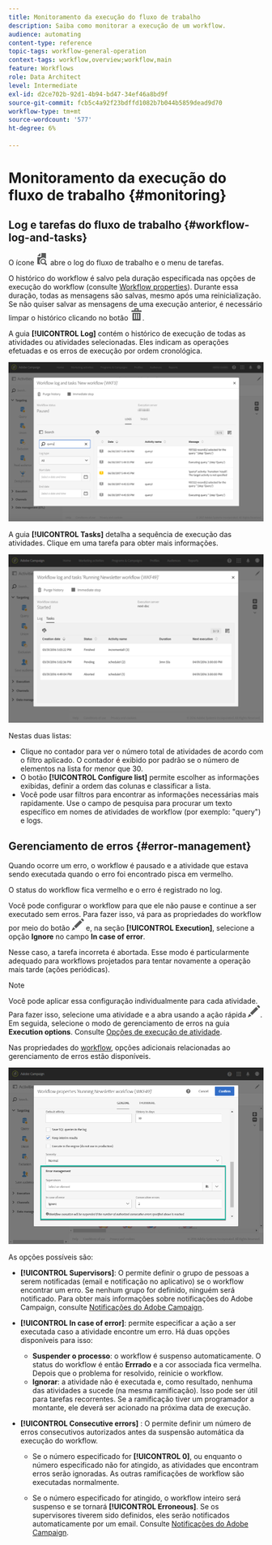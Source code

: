 ```yaml
---
title: Monitoramento da execução do fluxo de trabalho
description: Saiba como monitorar a execução de um workflow.
audience: automating
content-type: reference
topic-tags: workflow-general-operation
context-tags: workflow,overview;workflow,main
feature: Workflows
role: Data Architect
level: Intermediate
exl-id: d2ce702b-92d1-4b94-bd47-34ef46a8bd9f
source-git-commit: fcb5c4a92f23bdffd1082b7b044b5859dead9d70
workflow-type: tm+mt
source-wordcount: '577'
ht-degree: 6%

---
```


# Monitoramento da execução do fluxo de trabalho {#monitoring}

## Log e tarefas do fluxo de trabalho {#workflow-log-and-tasks}

O ícone ![](assets/printpreview_darkgrey-24px.png) abre o log do fluxo de trabalho e o menu de tarefas.

O histórico do workflow é salvo pela duração especificada nas opções de execução do workflow (consulte [Workflow properties](../../automating/using/managing-execution-options.md)). Durante essa duração, todas as mensagens são salvas, mesmo após uma reinicialização. Se não quiser salvar as mensagens de uma execução anterior, é necessário limpar o histórico clicando no botão ![](assets/delete_darkgrey-24px.png).

A guia **[!UICONTROL Log]** contém o histórico de execução de todas as atividades ou atividades selecionadas. Eles indicam as operações efetuadas e os erros de execução por ordem cronológica.

![](assets/wkf_execution_4.png)

A guia **[!UICONTROL Tasks]** detalha a sequência de execução das atividades. Clique em uma tarefa para obter mais informações.

![](assets/wkf_execution_5.png)

Nestas duas listas:

* Clique no contador para ver o número total de atividades de acordo com o filtro aplicado. O contador é exibido por padrão se o número de elementos na lista for menor que 30.
* O botão **[!UICONTROL Configure list]** permite escolher as informações exibidas, definir a ordem das colunas e classificar a lista.
* Você pode usar filtros para encontrar as informações necessárias mais rapidamente. Use o campo de pesquisa para procurar um texto específico em nomes de atividades de workflow (por exemplo: &quot;query&quot;) e logs.

## Gerenciamento de erros {#error-management}

Quando ocorre um erro, o workflow é pausado e a atividade que estava sendo executada quando o erro foi encontrado pisca em vermelho.

O status do workflow fica vermelho e o erro é registrado no log.

Você pode configurar o workflow para que ele não pause e continue a ser executado sem erros. Para fazer isso, vá para as propriedades do workflow por meio do botão ![](assets/edit_darkgrey-24px.png) e, na seção **[!UICONTROL Execution]**, selecione a opção **Ignore** no campo **In case of error**.

Nesse caso, a tarefa incorreta é abortada. Esse modo é particularmente adequado para workflows projetados para tentar novamente a operação mais tarde (ações periódicas).

>[!NOTE]
>
>Você pode aplicar essa configuração individualmente para cada atividade. Para fazer isso, selecione uma atividade e a abra usando a ação rápida ![](assets/edit_darkgrey-24px.png). Em seguida, selecione o modo de gerenciamento de erros na guia **Execution options**. Consulte [Opções de execução de atividade](../../automating/using/activity-properties.md).

Nas propriedades do [workflow](../../automating/using/managing-execution-options.md), opções adicionais relacionadas ao gerenciamento de erros estão disponíveis.

![](assets/wkf_execution_error.png)

As opções possíveis são:

* **[!UICONTROL Supervisors]**: O permite definir o grupo de pessoas a serem notificadas (email e notificação no aplicativo) se o workflow encontrar um erro. Se nenhum grupo for definido, ninguém será notificado. Para obter mais informações sobre notificações do Adobe Campaign, consulte [Notificações do Adobe Campaign](../../administration/using/sending-internal-notifications.md).

* **[!UICONTROL In case of error]**: permite especificar a ação a ser executada caso a atividade encontre um erro. Há duas opções disponíveis para isso:

   * **Suspender o processo**: o workflow é suspenso automaticamente. O status do workflow é então **Errrado** e a cor associada fica vermelha. Depois que o problema for resolvido, reinicie o workflow.
   * **Ignorar**: a atividade não é executada e, como resultado, nenhuma das atividades a sucede (na mesma ramificação). Isso pode ser útil para tarefas recorrentes. Se a ramificação tiver um programador a montante, ele deverá ser acionado na próxima data de execução.

* **[!UICONTROL Consecutive errors]** : O permite definir um número de erros consecutivos autorizados antes da suspensão automática da execução do workflow.

   * Se o número especificado for **[!UICONTROL 0]**, ou enquanto o número especificado não for atingido, as atividades que encontram erros serão ignoradas. As outras ramificações de workflow são executadas normalmente.

   * Se o número especificado for atingido, o workflow inteiro será suspenso e se tornará **[!UICONTROL Erroneous]**. Se os supervisores tiverem sido definidos, eles serão notificados automaticamente por um email. Consulte [Notificações do Adobe Campaign](../../administration/using/sending-internal-notifications.md).
